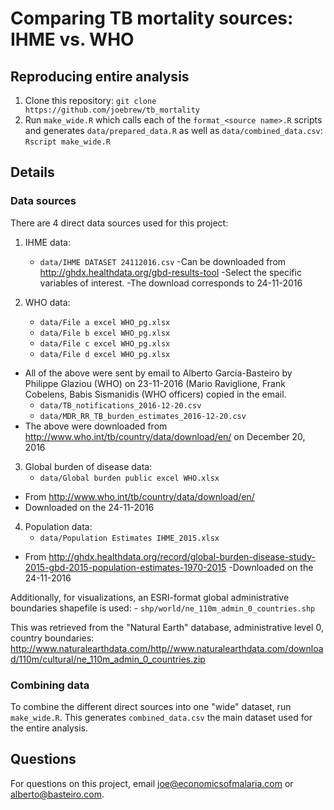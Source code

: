 
# Comparing TB mortality sources: IHME vs. WHO

## Reproducing entire analysis

1. Clone this repository: `git clone https://github.com/joebrew/tb_mortality`
2. Run `make_wide.R` which calls each of the `format_<source name>.R` scripts and generates `data/prepared_data.R` as well as `data/combined_data.csv`: `Rscript make_wide.R`


## Details

### Data sources

There are 4 direct data sources used for this project:

1. IHME data: 
    - `data/IHME DATASET 24112016.csv`
      -Can be downloaded from http://ghdx.healthdata.org/gbd-results-tool
      -Select the specific variables of interest. 
      -The download corresponds to 24-11-2016

2. WHO data: 
    - `data/File a excel WHO_pg.xlsx`
    - `data/File b excel WHO_pg.xlsx`
    - `data/File c excel WHO_pg.xlsx`
    - `data/File d excel WHO_pg.xlsx`
  - All of the above were sent by email to Alberto Garcia-Basteiro by Philippe Glaziou (WHO) on 23-11-2016 (Mario Raviglione, Frank Cobelens, Babis Sismanidis (WHO officers) copied in the email.
    - `data/TB_notifications_2016-12-20.csv`
    - `data/MDR_RR_TB_burden_estimates_2016-12-20.csv` 
  - The above were downloaded from  http://www.who.int/tb/country/data/download/en/ on December 20, 2016

3. Global burden of disease data:
    - `data/Global burden public excel WHO.xlsx`
  - From http://www.who.int/tb/country/data/download/en/
  - Downloaded on the 24-11-2016

4. Population data:
    - `data/Population Estimates IHME_2015.xlsx`
  - From http://ghdx.healthdata.org/record/global-burden-disease-study-2015-gbd-2015-population-estimates-1970-2015
  -Downloaded on the 24-11-2016

Additionally, for visualizations, an ESRI-format global administrative boundaries shapefile is used:
    - `shp/world/ne_110m_admin_0_countries.shp`

This was retrieved from the "Natural Earth" database, administrative level 0, country boundaries: http://www.naturalearthdata.com/http//www.naturalearthdata.com/download/110m/cultural/ne_110m_admin_0_countries.zip

### Combining data

To combine the different direct sources into one "wide" dataset, run `make_wide.R`. This generates `combined_data.csv` the main dataset used for the entire analysis.


## Questions

For questions on this project, email joe@economicsofmalaria.com or alberto@basteiro.com.